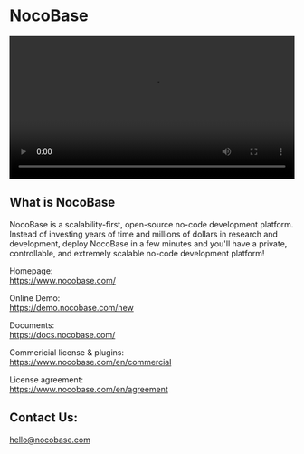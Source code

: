 # NocoBase

<video width="100%" controls>
      <source src="https://static-docs.nocobase.com/NocoBase0510.mp4" type="video/mp4">
</video>


## What is NocoBase

NocoBase is a scalability-first, open-source no-code development platform.  
Instead of investing years of time and millions of dollars in research and development, deploy NocoBase in a few minutes and you'll have a private, controllable, and extremely scalable no-code development platform!

Homepage:  
https://www.nocobase.com/

Online Demo:  
https://demo.nocobase.com/new

Documents:  
https://docs.nocobase.com/

Commericial license & plugins:  
https://www.nocobase.com/en/commercial

License agreement:   
https://www.nocobase.com/en/agreement


## Contact Us:  
hello@nocobase.com
